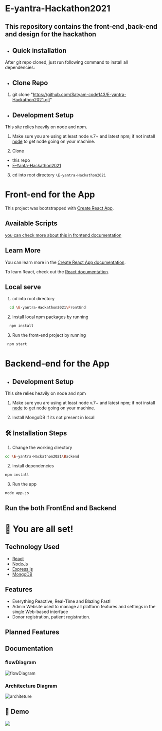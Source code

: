﻿# E-yantra-Hackathon2021

<h2>This repository contains the front-end ,back-end and design for the hackathon</h2>


- ## Quick installation 

After git repo cloned, just run following command to install all dependencies:

- ## Clone Repo

1. git clone "https://github.com/Satyam-code143/E-yantra-Hackathon2021.git"

- ## Development Setup
This site relies heavily on node and npm.

1. Make sure you are using at least node v.7+ and latest npm; 
if not install [node](https://nodejs.org/en/) to get node going on your machine.

2. Clone
  - this repo
  - [E-Yanta-Hackathon2021](https://github.com/Satyam-code143/E-yantra-Hackathon2021.git)

3. cd into root directory `\E-yantra-Hackathon2021`



# Front-end for the App
This project was bootstrapped with [Create React App](https://github.com/facebook/create-react-app).

## Available Scripts

[you can check more about this in frontend documentation](./FrontEnd/plasma_donation/README.md)
## Learn More

You can learn more in the [Create React App documentation](https://facebook.github.io/create-react-app/docs/getting-started).

To learn React, check out the [React documentation](https://reactjs.org/).


## Local serve

1.  cd into root directory
```bash
  cd \E-yantra-Hackathon2021\FrontEnd
``` 
2. Install local npm packages by running
```bash
  npm install
``` 

3. Run the front-end project by running 
 ```bash
  npm start
``` 
  


# Backend-end for the App

- ## Development Setup
This site relies heavily on node and npm

1. Make sure you are using at least node v.7+ and latest npm; 
if not install [node](https://nodejs.org/en/) to get node going on your machine.

2. Install MongoDB if its not present in local


## 🛠️ Installation Steps


1. Change the working directory

```bash
cd \E-yantra-Hackathon2021\Backend
```

2. Install dependencies

```bash
npm install
```

3. Run the app

```bash
node app.js
```
 


## Run the both FrontEnd and Backend 

# 🌟 You are all set!

## Technology Used
- [React](https://github.com/facebook/create-react-app)
- [NodeJs](https://nodejs.org)
- [Express js]()
- [MongoDB](https://www.mongodb.com/)

## Features
-   Everything Reactive, Real-Time and Blazing Fast!
-   Admin Website used to manage all platform features and settings in the single Web-based interface
-   Donor registration, patient registration.

## Planned Features


## Documentation
### flowDiagram

![flowDiagram](https://user-images.githubusercontent.com/48326355/118821519-f2bd4580-b8d4-11eb-9a2d-2d42cd0a5f22.jpg)


### Architecture Diagram

![architeture](https://user-images.githubusercontent.com/48326355/118821216-a5d96f00-b8d4-11eb-8806-ff44ea2ade34.jpg)


## 🚀 Demo 
<a href="#" target="blank">
<img src="https://img.shields.io/website?url=https%3A%2F%2Frahuldkjain.github.io%2Fgh-profile-readme-generator&logo=github&style=flat-square" />
</a>